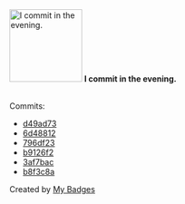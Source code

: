 <img src="https://github.com/my-badges/my-badges/blob/master/src/all-badges/time-of-commit/evening-commits.png?raw=true" alt="I commit in the evening." title="I commit in the evening." width="128">
<strong>I commit in the evening.</strong>
<br><br>

Commits:

- <a href="https://github.com/andrewjswan/mediaportal-myvideo-importer/commit/d49ad739d7b444e72497b800f3182060d23793f4">d49ad73</a>
- <a href="https://github.com/andrewjswan/ha-config/commit/6d48812c7f17a6ec298d67a55ffa75d45b904cba">6d48812</a>
- <a href="https://github.com/andrewjswan/ha-config/commit/796df23a8d92bcd90048e10cb146fd6a70bbaaae">796df23</a>
- <a href="https://github.com/yoavain/mediaportal-fanart-handler/commit/b9126f2f1a5a02e735b1900ab04b0751bb885755">b9126f2</a>
- <a href="https://github.com/andrewjswan/SwatchTime/commit/3af7bacd0f0824e6b427754bfa313f30e36c301e">3af7bac</a>
- <a href="https://github.com/andrewjswan/WifiRemote/commit/b8f3c8a01ec65e4b1bd880306b852e7425b46ab8">b8f3c8a</a>


Created by <a href="https://github.com/my-badges/my-badges">My Badges</a>